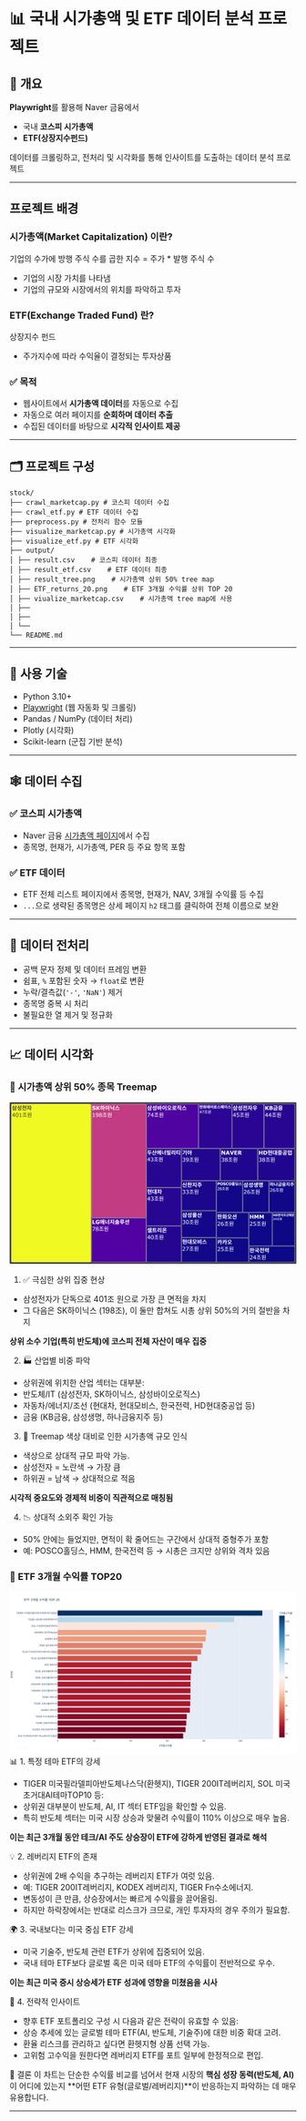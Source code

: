 # 📊 국내 시가총액 및 ETF 데이터 분석 프로젝트

## 🧾 개요
**Playwright**를 활용해 Naver 금융에서  
- 국내 **코스피 시가총액**
- **ETF(상장지수펀드)**
  
데이터를 크롤링하고, 전처리 및 시각화를 통해 인사이트를 도출하는 데이터 분석 프로젝트


---

## 프로젝트 배경

### 시가총액(Market Capitalization) 이란?
기업의 수가에 방행 주식 수를 곱한 지수 = 주가 * 발행 주식 수
 - 기업의 시장 가치를 나타냄
 - 기업의 규모와 시장에서의 위치를 파악하고 투자

### ETF(Exchange Traded Fund) 란?
상장지수 펀드
- 주가지수에 따라 수익율이 결정되는 투자상품

### ✅ 목적
- 웹사이트에서 **시가총액 데이터**를 자동으로 수집
- 자동으로 여러 페이지를 **순회하며 데이터 추출**
- 수집된 데이터를 바탕으로 **시각적 인사이트 제공**


---

## 🗂️ 프로젝트 구성

```
stock/
├── crawl_marketcap.py # 코스피 데이터 수집
├── crawl_etf.py # ETF 데이터 수집
├── preprocess.py # 전처리 함수 모듈
├── visualize_marketcap.py # 시가총액 시각화
├── visualize_etf.py # ETF 시각화
├── output/
│ ├── result.csv    # 코스피 데이터 최종
│ ├── result_etf.csv    # ETF 데이터 최종
│ ├── result_tree.png    # 시가총액 상위 50% tree map
│ ├── ETF_returns_20.png    # ETF 3개월 수익률 상위 TOP 20
│ ├── viualize_marketcap.csv    # 시가총액 tree map에 사용
│ ├──
│ ├── 
│ └── 
└── README.md
```

---

## 🔧 사용 기술

- Python 3.10+
- [Playwright](https://playwright.dev/python/) (웹 자동화 및 크롤링)
- Pandas / NumPy (데이터 처리)
- Plotly (시각화)
- Scikit-learn (군집 기반 분석)


---

## 🕸️ 데이터 수집

### ✅ 코스피 시가총액  
- Naver 금융 [시가총액 페이지](https://finance.naver.com/sise/sise_market_sum.naver)에서 수집  
- 종목명, 현재가, 시가총액, PER 등 주요 항목 포함

### ✅ ETF 데이터  
- ETF 전체 리스트 페이지에서 종목명, 현재가, NAV, 3개월 수익률 등 수집  
- `...`으로 생략된 종목명은 상세 페이지 `h2` 태그를 클릭하여 전체 이름으로 보완


---

## 🧼 데이터 전처리
- 공백 문자 정제 및 데이터 프레임 변환
- 쉼표, `%` 포함된 숫자 → `float`로 변환
- 누락/결측값(`'-'`, `'NaN'`) 제거
- 종목명 중복 시 처리
- 불필요한 열 제거 및 정규화


---

## 📈 데이터 시각화

### 📌 시가총액 상위 50% 종목 Treemap
![시가총액 상위 50%](output/result_tree.png)
1. ✅ 극심한 상위 집중 현상
  - 삼성전자가 단독으로 401조 원으로 가장 큰 면적을 차지
  - 그 다음은 SK하이닉스 (198조), 이 둘만 합쳐도 시총 상위 50%의 거의 절반을 차지

  **상위 소수 기업(특히 반도체)에 코스피 전체 자산이 매우 집중**

2. 🏭 산업별 비중 파악
  - 상위권에 위치한 산업 섹터는 대부분:
  - 반도체/IT (삼성전자, SK하이닉스, 삼성바이오로직스)
  - 자동차/에너지/조선 (현대차, 현대모비스, 한국전력, HD현대중공업 등)
  - 금융 (KB금융, 삼성생명, 하나금융지주 등)

3. 🌈 Treemap 색상 대비로 인한 시가총액 규모 인식
  - 색상으로 상대적 규모 파악 가능.
  - 삼성전자 = 노란색 → 가장 큼
  - 하위권 = 남색 → 상대적으로 적음

  **시각적 중요도와 경제적 비중이 직관적으로 매칭됨**

  4. 📉 상대적 소외주 확인 가능
  - 50% 안에는 들었지만, 면적이 확 줄어드는 구간에서 상대적 중형주가 포함
  - 예: POSCO홀딩스, HMM, 한국전력 등 → 시총은 크지만 상위와 격차 있음


### 📌 ETF 3개월 수익률 TOP20
![ETF TOP20](output/ETF_returns_20.png)
📊 1. 특정 테마 ETF의 강세
  - TIGER 미국필라델피아반도체나스닥(환헷지), TIGER 200IT레버리지, SOL 미국초거대AI테마TOP10 등:
  - 상위권 대부분이 반도체, AI, IT 섹터 ETF임을 확인할 수 있음.
  - 특히 반도체 섹터는 미국 시장 상승과 맞물려 수익률이 110% 이상으로 매우 높음.

  **이는 최근 3개월 동안 테크/AI 주도 상승장이 ETF에 강하게 반영된 결과로 해석**

💡 2. 레버리지 ETF의 존재
  - 상위권에 2배 수익을 추구하는 레버리지 ETF가 여럿 있음.
  - 예: TIGER 200IT레버리지, KODEX 레버리지, TIGER Fn수소에너지.
  - 변동성이 큰 만큼, 상승장에서는 빠르게 수익률을 끌어올림.
  - 하지만 하락장에서는 반대로 리스크가 크므로, 개인 투자자의 경우 주의가 필요함.

🌍 3. 국내보다는 미국 중심 ETF 강세
  - 미국 기술주, 반도체 관련 ETF가 상위에 집중되어 있음.
  - 국내 테마 ETF보다 글로벌 혹은 미국 테마 ETF의 수익률이 전반적으로 우수.

  **이는 최근 미국 증시 상승세가 ETF 성과에 영향을 미쳤음을 시사**

🧠 4. 전략적 인사이트
  - 향후 ETF 포트폴리오 구성 시 다음과 같은 전략이 유효할 수 있음:
  - 상승 추세에 있는 글로벌 테마 ETF(AI, 반도체, 기술주)에 대한 비중 확대 고려.
  - 환율 리스크를 관리하고 싶다면 환헷지형 상품 선택 가능.
  - 고위험 고수익을 원한다면 레버리지 ETF를 포트 일부에 한정적으로 편입.

📌 결론
이 차트는 단순한 수익률 비교를 넘어서 
현재 시장의 **핵심 성장 동력(반도체, AI)** 이 어디에 있는지
**어떤 ETF 유형(글로벌/레버리지)**이 반응하는지
파악하는 데 매우 유용합니다.



---
